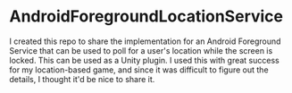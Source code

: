 # AndroidForegroundLocationService
I created this repo to share the implementation for an Android Foreground Service that can be used to poll for a user's location while the screen is locked. This can be used as a Unity plugin. I used this with great success for my location-based game, and since it was difficult to figure out the details, I thought it'd be nice to share it.
